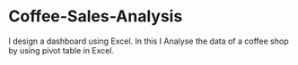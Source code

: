 # Coffee-Sales-Analysis
I design a dashboard using Excel. In this I Analyse the data of a coffee shop by using pivot table in Excel.
